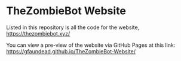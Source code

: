# TheZombieBot Website
Listed in this repository is all the code for the website, https://thezombiebot.xyz/

You can view a pre-view of the website via GitHub Pages at this link: https://gfaundead.github.io/TheZombieBot-Website/
